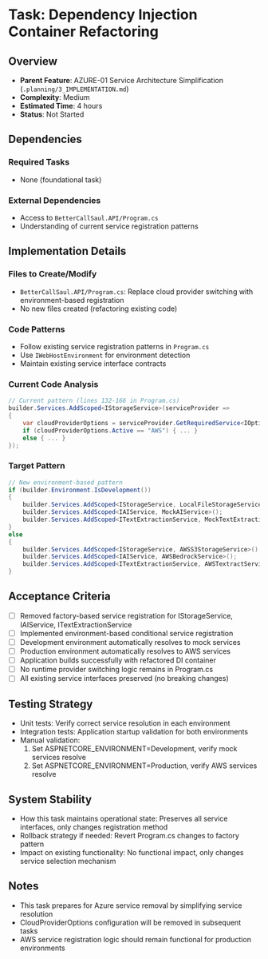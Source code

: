 # Task: Dependency Injection Container Refactoring

## Overview
- **Parent Feature**: AZURE-01 Service Architecture Simplification (`.planning/3_IMPLEMENTATION.md`)
- **Complexity**: Medium
- **Estimated Time**: 4 hours
- **Status**: Not Started

## Dependencies
### Required Tasks
- None (foundational task)

### External Dependencies
- Access to `BetterCallSaul.API/Program.cs`
- Understanding of current service registration patterns

## Implementation Details
### Files to Create/Modify
- `BetterCallSaul.API/Program.cs`: Replace cloud provider switching with environment-based registration
- No new files created (refactoring existing code)

### Code Patterns
- Follow existing service registration patterns in `Program.cs`
- Use `IWebHostEnvironment` for environment detection
- Maintain existing service interface contracts

### Current Code Analysis
```csharp
// Current pattern (lines 132-166 in Program.cs)
builder.Services.AddScoped<IStorageService>(serviceProvider =>
{
    var cloudProviderOptions = serviceProvider.GetRequiredService<IOptions<CloudProviderOptions>>().Value;
    if (cloudProviderOptions.Active == "AWS") { ... }
    else { ... }
});
```

### Target Pattern
```csharp
// New environment-based pattern
if (builder.Environment.IsDevelopment())
{
    builder.Services.AddScoped<IStorageService, LocalFileStorageService>();
    builder.Services.AddScoped<IAIService, MockAIService>();
    builder.Services.AddScoped<ITextExtractionService, MockTextExtractionService>();
}
else
{
    builder.Services.AddScoped<IStorageService, AWSS3StorageService>();
    builder.Services.AddScoped<IAIService, AWSBedrockService>();
    builder.Services.AddScoped<ITextExtractionService, AWSTextractService>();
}
```

## Acceptance Criteria
- [ ] Removed factory-based service registration for IStorageService, IAIService, ITextExtractionService
- [ ] Implemented environment-based conditional service registration
- [ ] Development environment automatically resolves to mock services
- [ ] Production environment automatically resolves to AWS services
- [ ] Application builds successfully with refactored DI container
- [ ] No runtime provider switching logic remains in Program.cs
- [ ] All existing service interfaces preserved (no breaking changes)

## Testing Strategy
- Unit tests: Verify correct service resolution in each environment
- Integration tests: Application startup validation for both environments
- Manual validation:
  1. Set ASPNETCORE_ENVIRONMENT=Development, verify mock services resolve
  2. Set ASPNETCORE_ENVIRONMENT=Production, verify AWS services resolve

## System Stability
- How this task maintains operational state: Preserves all service interfaces, only changes registration method
- Rollback strategy if needed: Revert Program.cs changes to factory pattern
- Impact on existing functionality: No functional impact, only changes service selection mechanism

## Notes
- This task prepares for Azure service removal by simplifying service resolution
- CloudProviderOptions configuration will be removed in subsequent tasks
- AWS service registration logic should remain functional for production environments
